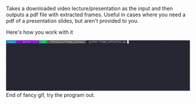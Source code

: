 Takes a downloaded video lecture/presentation as the input and then outputs a pdf file with extracted frames.
Useful in cases where you need a pdf of a presentation slides, but aren't provided to you.

Here's how you work with it

![alt text](frame_extract.gif)
End of fancy gif, try the program out. 
